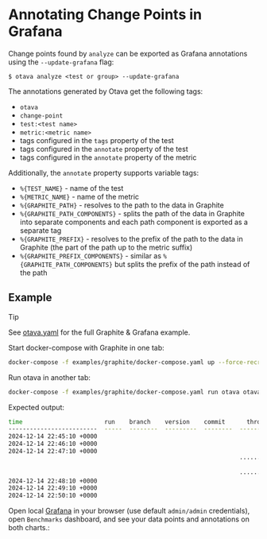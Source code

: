 # Annotating Change Points in Grafana

Change points found by `analyze` can be exported
as Grafana annotations using the `--update-grafana` flag:

```
$ otava analyze <test or group> --update-grafana
```

The annotations generated by Otava get the following tags:
- `otava`
- `change-point`
- `test:<test name>`
- `metric:<metric name>`
- tags configured in the `tags` property of the test
- tags configured in the `annotate` property of the test
- tags configured in the `annotate` property of the metric

Additionally, the `annotate` property supports variable tags:
- `%{TEST_NAME}` - name of the test
- `%{METRIC_NAME}` - name of the metric
- `%{GRAPHITE_PATH}` - resolves to the path to the data in Graphite
- `%{GRAPHITE_PATH_COMPONENTS}` - splits the path of the data in Graphite into separate components
  and each path component is exported as a separate tag
- `%{GRAPHITE_PREFIX}` - resolves to the prefix of the path to the data in Graphite
  (the part of the path up to the metric suffix)
- `%{GRAPHITE_PREFIX_COMPONENTS}` - similar as `%{GRAPHITE_PATH_COMPONENTS}` but splits the prefix
of the path instead of the path

## Example

> [!TIP]
> See [otava.yaml](../examples/graphite/otava.yaml) for the full Graphite & Grafana example.

Start docker-compose with Graphite in one tab:

```bash
docker-compose -f examples/graphite/docker-compose.yaml up --force-recreate --always-recreate-deps --renew-anon-volumes --build
````


Run otava in another tab:

```bash
docker-compose -f examples/graphite/docker-compose.yaml run otava otava analyze my-product.test --since=-10m --update-grafana
```

Expected output:

```bash
time                       run    branch    version    commit      throughput    response_time    cpu_usage
-------------------------  -----  --------  ---------  --------  ------------  ---------------  -----------
2024-12-14 22:45:10 +0000                                               61160               87          0.2
2024-12-14 22:46:10 +0000                                               60160               85          0.3
2024-12-14 22:47:10 +0000                                               60960               89          0.1
                                                                 ············                   ···········
                                                                        -5.6%                       +300.0%
                                                                 ············                   ···········
2024-12-14 22:48:10 +0000                                               57123               88          0.8
2024-12-14 22:49:10 +0000                                               57980               87          0.9
2024-12-14 22:50:10 +0000                                               56950               85          0.7
```

Open local [Grafana](http://localhost:3000) in your browser (use default `admin/admin` credentials), open
`Benchmarks` dashboard, and see your data points and annotations on both charts.:
